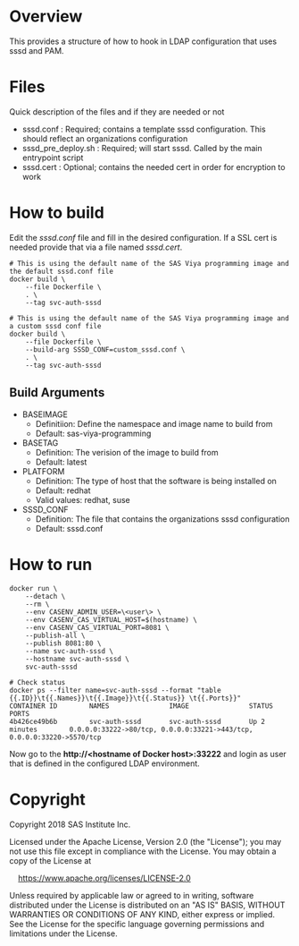 # Overview

This provides a structure of how to hook in LDAP configuration that uses sssd and PAM.

# Files
Quick description of the files and if they are needed or not
* sssd.conf : Required; contains a template sssd configuration. This should reflect an organizations configuration
* sssd_pre_deploy.sh : Required; will start sssd. Called by the main entrypoint script
* sssd.cert : Optional; contains the needed cert in order for encryption to work

# How to build

Edit the _sssd.conf_ file and fill in the desired configuration. If a SSL cert is needed
provide that via a file named _sssd.cert_.

```
# This is using the default name of the SAS Viya programming image and the default sssd.conf file
docker build \
    --file Dockerfile \
    . \
    --tag svc-auth-sssd

# This is using the default name of the SAS Viya programming image and a custom sssd conf file
docker build \
    --file Dockerfile \
    --build-arg SSSD_CONF=custom_sssd.conf \
    . \
    --tag svc-auth-sssd
```

## Build Arguments
* BASEIMAGE
    * Definitiion: Define the namespace and image name to build from
    * Default: sas-viya-programming
* BASETAG
    * Definition: The verision of the image to build from
    * Default: latest
* PLATFORM
    * Definition: The type of host that the software is being installed on
    * Default: redhat
    * Valid values: redhat, suse
* SSSD_CONF
    * Definition: The file that contains the organizations sssd configuration
    * Default: sssd.conf

# How to run
```
docker run \
    --detach \
    --rm \
    --env CASENV_ADMIN_USER=\<user\> \
    --env CASENV_CAS_VIRTUAL_HOST=$(hostname) \
    --env CASENV_CAS_VIRTUAL_PORT=8081 \
    --publish-all \
    --publish 8081:80 \
    --name svc-auth-sssd \
    --hostname svc-auth-sssd \
    svc-auth-sssd

# Check status
docker ps --filter name=svc-auth-sssd --format "table {{.ID}}\t{{.Names}}\t{{.Image}}\t{{.Status}} \t{{.Ports}}"
CONTAINER ID        NAMES               IMAGE               STATUS              PORTS
4b426ce49b6b        svc-auth-sssd       svc-auth-sssd       Up 2 minutes        0.0.0.0:33222->80/tcp, 0.0.0.0:33221->443/tcp, 0.0.0.0:33220->5570/tcp
```

Now go to the __http://\<hostname of Docker host\>:33222__ and login as user that is defined in the configured LDAP environment.

# Copyright

Copyright 2018 SAS Institute Inc.

Licensed under the Apache License, Version 2.0 (the "License");
you may not use this file except in compliance with the License.
You may obtain a copy of the License at

&nbsp;&nbsp;&nbsp;&nbsp;https://www.apache.org/licenses/LICENSE-2.0

Unless required by applicable law or agreed to in writing, software
distributed under the License is distributed on an "AS IS" BASIS,
WITHOUT WARRANTIES OR CONDITIONS OF ANY KIND, either express or implied.
See the License for the specific language governing permissions and
limitations under the License.
